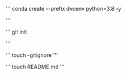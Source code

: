 '''
conda create --prefix dvcenv python=3.8 -y

'''

'''
git init

'''

'''
touch -gitignore
'''

'''
touch README.md
'''
